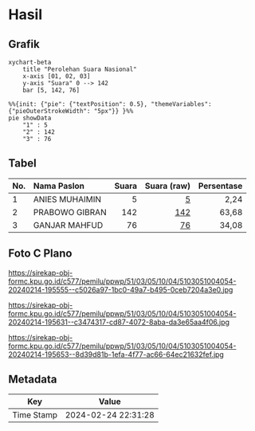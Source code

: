 # Hasil

## Grafik

```mermaid
xychart-beta
    title "Perolehan Suara Nasional"
    x-axis [01, 02, 03]
    y-axis "Suara" 0 --> 142
    bar [5, 142, 76]
```

```mermaid
%%{init: {"pie": {"textPosition": 0.5}, "themeVariables": {"pieOuterStrokeWidth": "5px"}} }%%
pie showData
    "1" : 5
    "2" : 142
    "3" : 76
```

## Tabel

| No. | Nama Paslon    | Suara | Suara (raw) | Persentase |
|:--- |:-------------- | -----:| -----------:| ----------:|
| 1   | ANIES MUHAIMIN | 5     | [5][p-1]    | 2,24       |
| 2   | PRABOWO GIBRAN | 142   | [142][p-2]  | 63,68      |
| 3   | GANJAR MAHFUD  | 76    | [76][p-3]   | 34,08      |


[p-1]: https://github.com/gigit-pemilu/pemilu-2024/blob/main/pilpres/hitung-suara/sub/51-bali/sub/03-badung/sub/05-kuta-selatan/sub/1004-benoa/sub/054-tps/sub/paslon-1.txt
[p-2]: https://github.com/gigit-pemilu/pemilu-2024/blob/main/pilpres/hitung-suara/sub/51-bali/sub/03-badung/sub/05-kuta-selatan/sub/1004-benoa/sub/054-tps/sub/paslon-2.txt
[p-3]: https://github.com/gigit-pemilu/pemilu-2024/blob/main/pilpres/hitung-suara/sub/51-bali/sub/03-badung/sub/05-kuta-selatan/sub/1004-benoa/sub/054-tps/sub/paslon-3.txt

## Foto C Plano

https://sirekap-obj-formc.kpu.go.id/c577/pemilu/ppwp/51/03/05/10/04/5103051004054-20240214-195555--c5026a97-1bc0-49a7-b495-0ceb7204a3e0.jpg

https://sirekap-obj-formc.kpu.go.id/c577/pemilu/ppwp/51/03/05/10/04/5103051004054-20240214-195631--c3474317-cd87-4072-8aba-da3e65aa4f06.jpg

https://sirekap-obj-formc.kpu.go.id/c577/pemilu/ppwp/51/03/05/10/04/5103051004054-20240214-195653--8d39d81b-1efa-4f77-ac66-64ec21632fef.jpg


## Metadata

| Key        | Value               |
| ---------- | ------------------- |
| Time Stamp | 2024-02-24 22:31:28 |



